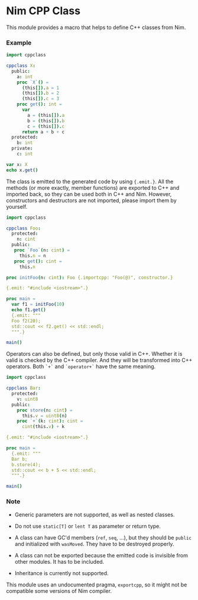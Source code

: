 # Nim CPP Class

This module provides a macro that helps to define C++ classes from Nim.

### Example

```nim
import cppclass

cppclass X:
  public:
    a: int
    proc `X`() =
      (this[]).a = 1
      (this[]).b = 2
      (this[]).c = 3
    proc get(): int =
      var
        a = (this[]).a
        b = (this[]).b
        c = (this[]).c
      return a + b + c
  protected:
    b: int
  private:
    c: int

var x: X
echo x.get()
```

The class is emitted to the generated code by using `{.emit.}`. All the methods (or more exactly, member functions) are exported to C++ and imported back, so they can be used both in C++ and Nim. However, constructors and destructors are not imported, please import them by yourself.

```nim
import cppclass

cppclass Foo:
  protected:
    n: cint
  public:
   proc `Foo`(n: cint) =
     this.n = n
   proc get(): cint =
     this.n

proc initFoo(n: cint): Foo {.importcpp: "Foo(@)", constructor.}

{.emit: "#include <iostream>".}

proc main =
  var f1 = initFoo(10)
  echo f1.get()
  {.emit: """
  Foo f2(20);
  std::cout << f2.get() << std::endl;
  """.}

main()
```

Operators can also be defined, but only those valid in C++. Whether it is valid is checked by the C++ compiler. And they will be transformed into C++ operators. Both `` `+` `` and `` `operator+` `` have the same meaning.

```nim
import cppclass

cppclass Bar:
  protected:
    v: uint8
  public:
    proc store(n: cint) =
      this.v = uint8(n)
    proc `+`(k: cint): cint =
      cint(this.v) + k

{.emit: "#include <iostream>".}

proc main =
  {.emit: """
  Bar b;
  b.store(4);
  std::cout << b + 5 << std::endl;
  """.}

main()
```

### Note

* Generic parameters are not supported, as well as nested classes.

* Do not use `static[T]` or `lent T` as parameter or return type.

* A class can have GC'd members (`ref`, `seq`, ...), but they should be `public` and initialized with `wasMoved`. They have to be destroyed properly.

* A class can not be exported because the emitted code is invisible from other modules. It has to be included.

* Inheritance is currently not supported.

This module uses an undocumented pragma, `exportcpp`, so it might not be compatible some versions of Nim compiler.
